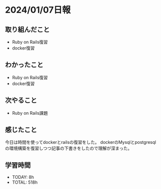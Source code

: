 # 2024/01/07日報
## 取り組んだこと
- Ruby on Rails復習
- docker復習

## わかったこと
- Ruby on Rails復習
- docker復習

## 次やること
- Ruby on Rails課題

## 感じたこと
今日は時間を使ってdockerとrailsの復習をした。
dockerのMysqlとpostgresqlの環境構築を復習しつつ記事の下書きをしたので理解が深まった。

## 学習時間
- TODAY: 8h
- TOTAL: 518h
